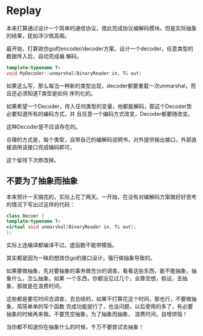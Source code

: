 # Replay
本来打算通过设计一个简单的通信协议，借此完成协议编解码模块。但是实际抽象的结果，犹如浮沙筑高阁。

最开始，打算效仿go的encoder/decoder方案，设计一个decoder，任意类型的数据传入后，自动完成编
解码。
```c++
template<typename T>
void MyDecoder::unmarshal(BinaryReader in, T& out)
```

如果这么写，那么每当一种新的类型出现，decoder都要重载一次unmarshal，而且还必须知道T类型是如何
序列化的。

如果希望一个Decoder，传入任何类型的变量，他都能解码，那这个Decoder势必要知道所有的编码方式，并
且任意一个编码方式改变，Decoder都要随改变。

这种Decoder是不应该存在的。

合理的方式是，每个类型，自带自己的编解码说明书，对外提供输出接口，外部直接调用该接口完成编码即可。

这个留待下次修改掉。


## 不要为了抽象而抽象
本来预计一天搞完的，实际上花了两天。一开始，在没有对编解码方案做好好思考的情况下写出过这样的代码：
```c++
class Decoer {
template<typename T>
virtual void unmarshal(BinaryReader in, T& out);
};
```

实际上连编译都编译不过。虚函数不能带模版。

其实都是因为一昧的想效仿go的接口设计，强行做抽象导致的。 

如果要做抽象，先对要抽象的事务做充分的调查，看看这些东西，能不能抽象，抽象什么，怎么抽象。如果
一个东西，你都没见过几个，全靠空想，假设，去抽象，那就是在浪费时间。

这些都是要花时间去调查，去总结的，如果不打算花这个时间，那也行，不要做抽象，简简单单的写个函数
完成功能就行了，也没问题，以后使用的多了，有必要抽象的时候再来做。不要凭空抽象，为了抽象而抽象，
浪费时间，自增烦恼！

当你都不知道你在抽象什么的时候，千万不要尝试去抽象！